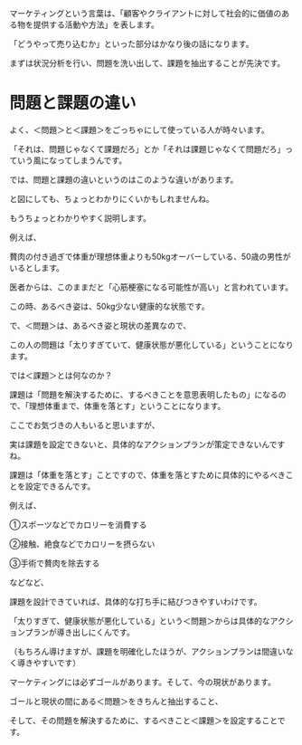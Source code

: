 マーケティングという言葉は、「顧客やクライアントに対して社会的に価値のある物を提供する活動や方法」を表します。


「どうやって売り込むか」といった部分はかなり後の話になります。


まずは状況分析を行い、問題を洗い出して、課題を抽出することが先決です。


# 問題と課題の違い

よく、＜問題＞と＜課題＞をごっちゃにして使っている人が時々います。


「それは、問題じゃなくて課題だろ」とか「それは課題じゃなくて問題だろ」っていう風になってしまうんです。


では、問題と課題の違いというのはこのような違いがあります。



と図にしても、ちょっとわかりにくいかもしれませんね。


もうちょっとわかりやすく説明します。


例えば、



贅肉の付き過ぎで体重が理想体重よりも50kgオーバーしている、50歳の男性がいるとします。


医者からは、このままだと「心筋梗塞になる可能性が高い」と言われています。






この時、あるべき姿は、50kg少ない健康的な状態です。



で、＜問題＞は、あるべき姿と現状の差異なので、


この人の問題は「太りすぎていて、健康状態が悪化している」ということになります。



では＜課題＞とは何なのか？


課題は「問題を解決するために、するべきことを意思表明したもの」になるので、「理想体重まで、体重を落とす」ということになります。


ここでお気づきの人もいると思いますが、


実は課題を設定できないと、具体的なアクションプランが策定できないんですね。





課題は「体重を落とす」ことですので、体重を落とすために具体的にやるべきことを設定できるんです。





例えば、


①スポーツなどでカロリーを消費する 


②接触、絶食などでカロリーを摂らない


③手術で贅肉を除去する



などなど、


課題を設計できていれば、具体的な打ち手に結びつきやすいわけです。



「太りすぎて、健康状態が悪化している」という＜問題＞からは具体的なアクションプランが導き出しにくんです。


（もちろん導けますが、課題を明確化したほうが、アクションプランは間違いなく導きやすいです）






マーケティングには必ずゴールがあります。そして、今の現状があります。


ゴールと現状の間にある＜問題＞をきちんと抽出すること、


そして、その問題を解決するために、するべきこと＜課題＞を設定することです。
